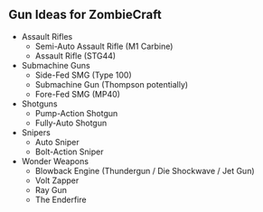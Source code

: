 ## Gun Ideas for ZombieCraft
- Assault Rifles
    - Semi-Auto Assault Rifle (M1 Carbine)
    - Assault Rifle (STG44)
- Submachine Guns
    - Side-Fed SMG (Type 100)
    - Submachine Gun (Thompson potentially)
    - Fore-Fed SMG (MP40)
- Shotguns
    - Pump-Action Shotgun
    - Fully-Auto Shotgun
- Snipers
    - Auto Sniper
    - Bolt-Action Sniper
- Wonder Weapons
    - Blowback Engine (Thundergun / Die Shockwave / Jet Gun)
    - Volt Zapper
    - Ray Gun
    - The Enderfire